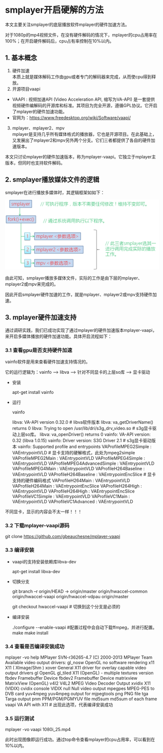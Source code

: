 # smplayer开启硬解的方法

本文主要关注smplayer的底层播放软件mplayer的硬件加速方法。

对于1080p的mp4视频文件，在没有硬件解码的情况下，mplayer的cpu占用率在100%；在开启硬件解码后，cpu占有率控制在10%以内。

## 1. 基本概念

1. 硬件加速  
  本质上就是媒体解码工作由gpu或者专门的解码器来完成，从而使cpu得到释放。
2. 开源项目vaapi  
  - VAAPI : 视频加速API (Video Acceleration API, 缩写为VA-API) 是一套提供视频硬件编解码的开源库和标准。其项目为完全开源，遵循GPL协议。它开启了mplayer的硬件加速功能。  
  - 官网为：https://www.freedesktop.org/wiki/Software/vaapi/
3. mplayer、mplayer2、mpv  
  mplayer是支持几乎所有媒体格式的播放器，它也是开源项目。在此基础上，又发展出了mplayer2和mpv另外两个分支。它们三者都提供了各自的硬件加速版本。

本文只讨论mplayer的硬件加速版本，称为mplayer-vaapi。它独立于mplayer主版本，但同时也支持软件解码。

## 2. smplayer播放媒体文件的逻辑

smplayer在进行播放多媒体时，其逻辑框架如如下：

![001.png](001.png)

由此可知，smplayer播放多媒体文件，实际的工作是由下层的mplayer、mplayer2或mpv来完成的。

因此开启smplayer硬件加速的工作，就是mplayer、mplayer2或mpv支持硬件加速。

## 3. mplayer硬件加速支持

通过调研实践，我们已成功实现了通过mplayer的硬件加速版本mplayer-vaapi，来开启多媒体播放的硬件加速功能。具体开启流程如下：

### 3.1 查看gpu是否支持硬件加速

vainfo软件是用来查看硬件加速支持情况的。

它的运行逻辑为：vainfo  -->  libva  -->  针对不同显卡的上层so库  -->  显卡驱动

- 安装

  apt-get install vainfo

- 运行

  vainfo

    libva: VA-API version 0.32.0                             # libva软件版本
    libva: va_getDriverName() returns 0
    libva: Trying to open /usr/lib/dri/s3g_drv_video.so          # s3g显卡驱动上层so库。
    libva: va_openDriver() returns 0
    vainfo: VA-API version: 0.32 (libva 1.0.15)
    vainfo: Driver version: S3G Driver 2.1                     # s3g显卡驱动版本
    vainfo: Supported profile and entrypoints
        VAProfileMPEG2Simple        :	VAEntrypointVLD # 显卡支持的硬解格式，此处为mpeg2simple
        VAProfileMPEG2Main         :	VAEntrypointVLD
        VAProfileMPEG4Simple        :	VAEntrypointVLD
        VAProfileMPEG4AdvancedSimple :	VAEntrypointVLD
        VAProfileMPEG4Main          :	VAEntrypointVLD
        VAProfileH264Baseline        :	VAEntrypointVLD
        VAProfileH264Baseline        :	VAEntrypointEncSlice # 显卡支持的硬件编码格式
        VAProfileH264Main           :	VAEntrypointVLD
        VAProfileH264Main           :	VAEntrypointEncSlice
        VAProfileH264High           :	VAEntrypointVLD
        VAProfileH264High           :	VAEntrypointEncSlice
        VAProfileVC1Simple          :	VAEntrypointVLD
        VAProfileVC1Main           :	VAEntrypointVLD
        VAProfileVC1Advanced       :	VAEntrypointVLD

不同显卡，显示的内容会不太一样！！！ 

### 3.2 下载mplayer-vaapi源码

  git clone https://github.com/gbeauchesne/mplayer-vaapi

### 3.3 编译安装

- vaapi的支持安装依赖库libva-dev

  apt-get install libva-dev

- 切换分支

  git branch –r
    origin/HEAD -> origin/master
    origin/hwaccel-common
    origin/hwaccel-vaapi
    origin/hwaccel-vdpau
    origin/master

  git checkout hwaccel-vaapi		# 切换到这个分支是必须的

- 编译安装

  ./configure --enable-vaapi    #配置过程中会自动下载ffmpeg，并进行配置。
  make
  make install

### 3.4 查看是否编译安装成功

  mplayer -vo help
    MPlayer SVN-r36265-4.7 (C) 2000-2013 MPlayer Team
    Available video output drivers:
        gl_nosw	OpenGL no software rendering
        x11	X11 ( XImage/Shm )
        xover	General X11 driver for overlay capable video output drivers
        gl	OpenGL
        gl_tiled	X11 (OpenGL) - multiple textures version
        fbdev	Framebuffer Device
        fbdev2	Framebuffer Device
        matrixview	MatrixView (OpenGL)
        v4l2	V4L2 MPEG Video Decoder Output
        xvidix	X11 (VIDIX)
        cvidix	console VIDIX
        null	Null video output
        mpegpes	MPEG-PES to DVB card
        yuv4mpeg	yuv4mpeg output for mjpegtools
        png	PNG file
        tga	Targa output
        pnm	PPM/PGM/PGMYUV file
        md5sum	md5sum of each frame
        vaapi	VA API with X11                  # 出现此选项，代表编译安装成功

### 3.5 运行测试

  mplayer -vo vaapi 1080i_25.mp4
  
此时出现图像即运行成功。通过top命令查看mplayer的cpu占用率，可以看到在10%以内。
